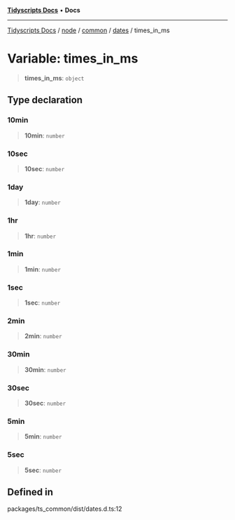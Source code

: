 [**Tidyscripts Docs**](../../../../../../../README.md) • **Docs**

***

[Tidyscripts Docs](../../../../../../../globals.md) / [node](../../../../../README.md) / [common](../../../README.md) / [dates](../README.md) / times\_in\_ms

# Variable: times\_in\_ms

> **times\_in\_ms**: `object`

## Type declaration

### 10min

> **10min**: `number`

### 10sec

> **10sec**: `number`

### 1day

> **1day**: `number`

### 1hr

> **1hr**: `number`

### 1min

> **1min**: `number`

### 1sec

> **1sec**: `number`

### 2min

> **2min**: `number`

### 30min

> **30min**: `number`

### 30sec

> **30sec**: `number`

### 5min

> **5min**: `number`

### 5sec

> **5sec**: `number`

## Defined in

packages/ts\_common/dist/dates.d.ts:12
